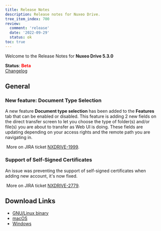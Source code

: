 ```yaml
---
title: Release Notes
description: Release notes for Nuxeo Drive.
tree_item_index: 700
review:
  comment: 'release'
  date: '2022-09-29'
  status: ok
toc: true
---
```


Welcome to the Release Notes for **Nuxeo Drive 5.3.0**

**Status**: <font color="#ff0000">**Beta**</font> </br>
<i class="fa fa-long-arrow-right" aria-hidden="true"></i> [Changelog](https://github.com/nuxeo/nuxeo-drive/blob/master/docs/changes/5.3.0.md)

## General

### New feature: Document Type Selection

A new feature **Document type selection** has been added to the **Features** tab that can be enabled or disabled. 
This feature is adding 2 new fields on the direct transfer screen to let you choose the type of folder(s) and/or file(s) you are about to transfer as Web UI is doing. 
These fields are updating depending on your access rights and the remote path you are navigating in. 

<i class="fa fa-long-arrow-right" aria-hidden="true"></i>&nbsp;More on JIRA ticket [NXDRIVE-1999](https://jira.nuxeo.com/browse/NXDRIVE-1999).

### Support of Self-Signed Certificates

An issue was preventing the support of self-signed certificates when adding new account, it's now fixed. 

<i class="fa fa-long-arrow-right" aria-hidden="true"></i>&nbsp;More on JIRA ticket [NXDRIVE-2779](https://jira.nuxeo.com/browse/NXDRIVE-2779).


## Download Links

- [GNU/Linux binary](https://community.nuxeo.com/static/drive-updates/beta/nuxeo-drive-5.3.0-x86_64.AppImage)
- [macOS](https://community.nuxeo.com/static/drive-updates/beta/nuxeo-drive-5.3.0.dmg)
- [Windows](https://community.nuxeo.com/static/drive-updates/beta/nuxeo-drive-5.3.0.exe)
